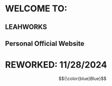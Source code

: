 # WELCOME TO:
## LEAHWORKS

## Personal Official Website

# REWORKED: 11/28/2024

$${\color{blue}Blue}$$ 
